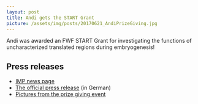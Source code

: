 ```yaml
---
layout: post
title: Andi gets the START Grant
picture: /assets/img/posts/20170621_AndiPrizeGiving.jpg
---
```

Andi was awarded an FWF START Grant for investigating the functions of
uncharacterized translated regions during embryogenesis!<!--more-->

<!-- TODO: Check out [events]({{ site.baseurl }}/events/) (Pauli lab going fancy -
not our usual outfit)! -->

## Press releases

* [IMP news page](https://www.imp.ac.at/news/detail/article/andrea-pauli-awarded-fwf-start-grant/)
* [The official press release](http://www.fwf.ac.at/de/news-presse/news/nachricht/nid/20170619-2244/?tx_rsmnews_detail%5Bref%5D=l&cHash=72a12b7048545145152770d9eedb9374) (in German)
* [Pictures from the prize giving event](http://www.fwf.ac.at/de/news-presse/veranstaltungsrueckblick/einzelansicht/eventreview/fwf-start-und-wittgenstein-festakt-2017/eventpid/921/back/256/)
